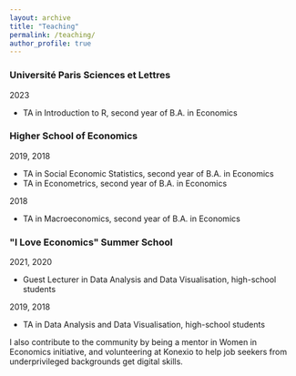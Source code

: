 ```yaml
---
layout: archive
title: "Teaching"
permalink: /teaching/
author_profile: true
---
```


### Université Paris Sciences et Lettres

2023

  * TA in Introduction to R, second year of B.A. in Economics

### Higher School of Economics

2019, 2018

  * TA in Social Economic Statistics, second year of B.A. in Economics
  * TA in Econometrics, second year of B.A. in Economics

2018

  * TA in Macroeconomics, second year of B.A. in Economics


### "I Love Economics" Summer School

2021, 2020

  * Guest Lecturer in Data Analysis and Data Visualisation, high-school students

2019, 2018

  * TA in Data Analysis and Data Visualisation, high-school students


I also contribute to the community by being a mentor in Women in Economics initiative, and volunteering at Konexio to help job seekers from underprivileged backgrounds get digital skills.
